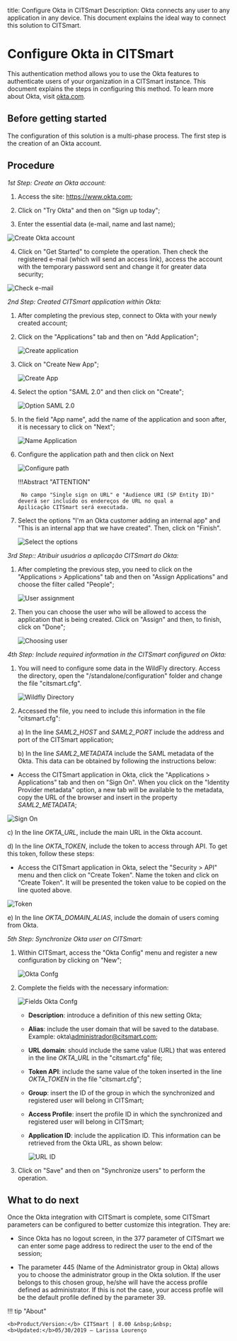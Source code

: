 title: Configure Okta in CITSmart
Description: Okta connects any user to any application in any device. This document explains the ideal way to connect this solution to CITSmart.
# Configure Okta in CITSmart

This authentication method allows you to use the Okta features to authenticate users of your organization in a CITSmart instance. This document explains the steps in configuring this method. To learn more about Okta, visit [okta.com][1].

Before getting started
--------------------

The configuration of this solution is a multi-phase process. The first step is the creation of an Okta account.

Procedure
----------------

*1st Step: Create an Okta account:*

1. Access the site:  https://www.okta.com;

2. Click on "Try Okta" and then on "Sign up today";

3. Enter the essential data (e-mail, name and last name);

![Create Okta account](images/okta.img1.png)

4. Click on "Get Started" to complete the operation. Then check the registered e-mail (which will send an access link), access the account with the temporary password sent and change it for greater data security;

![Check e-mail](images/okta.img2.png)

*2nd Step: Created CITSmart application within Okta:*

1. After completing the previous step, connect to Okta with your newly created account;

2. Click on the "Applications" tab and then on "Add Application";

      ![Create application](images/okta.img3.png)

3. Click on "Create New App";

      ![Create App](images/okta.img4.png)

4. Select the option "SAML 2.0" and then click on "Create";

      ![Option SAML 2.0](images/okta.img5.png)

5. In the field "App name", add the name of the application and soon after, it is necessary to click on "Next";

      ![Name Application](images/okta.img6.png)

6. Configure the application path and then click on Next

    ![Configure path](images/okta.img7.png)

    !!!Abstract "ATTENTION"
    
        No campo "Single sign on URL" e "Audience URI (SP Entity ID)" deverá ser incluído os endereços de URL no qual a             Apilicação CITSmart será executada.
     
7. Select the options "I'm an Okta customer adding an internal app" and "This is an internal app that we have created". Then, click on "Finish".

      ![Select the options](images/okta.img8.png)

*3rd Step:: Atribuir usuários a aplicação CITSmart do Okta:*

1. After completing the previous step, you need to click on the "Applications > Applications" tab and then on "Assign Applications" and choose the filter called "People";

      ![User assignment](images/okta.img9.png)

2. Then you can choose the user who will be allowed to access the application that is being created. Click on "Assign" and then, to finish, click on "Done";

      ![Choosing user](images/okta.img10.png)

*4th Step: Include required information in the CITSmart configured on Okta:*

1. You will need to configure some data in the WildFly directory. Access the directory, open the "/standalone/configuration" folder and change the file "citsmart.cfg".

      ![Wildfly Directory](images/okta.img11.png)

  2. Accessed the file, you need to include this information in the file "citsmart.cfg":
       
       a) In the line *SAML2_HOST* and *SAML2_PORT* include the address and port of the CITSmart application;
       
       b) In the line *SAML2_METADATA* include the SAML metadata of the Okta. This data can be obtained by following the instructions below:
 
   - Access the CITSmart application in Okta, click the "Applications > Applications" tab and then on "Sign On". When you click on the "Identity Provider metadata" option, a new tab will be available to the metadata, copy the URL of the browser and insert in the property *SAML2_METADATA*;
        
 ![Sign On](images/okta.img12.png)

   c) In the line *OKTA_URL*, include the main URL in the Okta account.
   
   d) In the line *OKTA_TOKEN*, include the token to access through API. To get this token, follow these steps:
   
   - Access the CITSmart application in Okta, select the "Security > API" menu and then click on "Create Token". Name the token and click on "Create Token". It will be presented the token value to be copied on the line quoted above.
   
![Token](images/okta.img13.png)

  e) In the line *OKTA_DOMAIN_ALIAS*, include the domain of users coming from Okta.
  
*5th Step: Synchronize Okta user on CITSmart:*

1. Within CITSmart, access the "Okta Config" menu and register a new configuration by clicking on "New";

      ![Okta Confg](images/okta.img14.png)

2. Complete the fields with the necessary information:

      ![Fields Okta Confg](images/okta.img15.png)

   - **Description**: introduce a definition of this new setting Okta;
     
   - **Alias**: include the user domain that will be saved to the database. Example: okta\administrador@citsmart.com;
     
   - **URL domain**: should include the same value (URL) that was entered in the line *OKTA_URL* in the "citsmart.cfg" file; 
     
   - **Token API**: include the same value of the token inserted in the line *OKTA_TOKEN* in the file "citsmart.cfg";
     
   - **Group**: insert the ID of the group in which the synchronized and registered user will belong in CITSmart;
     
   - **Access Profile**: insert the profile ID in which the synchronized and registered user will belong in CITSmart;
     
   - **Application ID**: include the application ID. This information can be retrieved from the Okta URL, as shown below:
     
      ![URL ID](images/okta.img16.png)

3. Click on "Save" and then on "Synchronize users" to perform the operation.


What to do next
----------------------

Once the Okta integration with CITSmart is complete, some CITSmart parameters can be configured to better customize this integration. They are:

 - Since Okta has no logout screen, in the 377 parameter of CITSmart we can enter some page address to redirect the user to the end of the session;
 
 - The parameter 445 (Name of the Administrator group in Okta) allows you to choose the administrator group in the Okta solution. If the user belongs to this chosen group, he/she will have the access profile defined as administrator. If this is not the case, your access profile will be the default profile defined by the parameter 39.
 
!!! tip "About"

    <b>Product/Version:</b> CITSmart | 8.00 &nbsp;&nbsp;
    <b>Updated:</b>05/30/2019 – Larissa Lourenço

[1]: https://www.okta.com/
